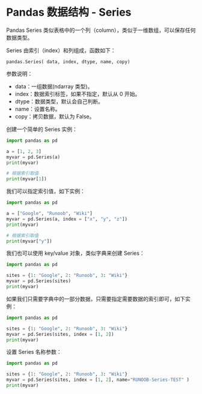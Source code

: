 # Pandas 数据结构 - Series
Pandas Series 类似表格中的一个列（column），类似于一维数组，可以保存任何数据类型。

Series 由索引（index）和列组成，函数如下：
```
pandas.Series( data, index, dtype, name, copy)
```
参数说明：
+ data：一组数据(ndarray 类型)。
+ index：数据索引标签，如果不指定，默认从 0 开始。
+ dtype：数据类型，默认会自己判断。
+ name：设置名称。
+ copy：拷贝数据，默认为 False。

创建一个简单的 Series 实例：
```python
import pandas as pd

a = [1, 2, 3]
myvar = pd.Series(a)
print(myvar)

# 根据索引取值
print(myvar[1])
```

我们可以指定索引值，如下实例：
```python
import pandas as pd

a = ["Google", "Runoob", "Wiki"]
myvar = pd.Series(a, index = ["x", "y", "z"])
print(myvar)

# 根据索引取值
print(myvar["y"])
```

我们也可以使用 key/value 对象，类似字典来创建 Series：
```python
import pandas as pd

sites = {1: "Google", 2: "Runoob", 3: "Wiki"}
myvar = pd.Series(sites)
print(myvar)
```

如果我们只需要字典中的一部分数据，只需要指定需要数据的索引即可，如下实例：
```python
import pandas as pd

sites = {1: "Google", 2: "Runoob", 3: "Wiki"}
myvar = pd.Series(sites, index = [1, 2])
print(myvar)
```

设置 Series 名称参数：
```python
import pandas as pd

sites = {1: "Google", 2: "Runoob", 3: "Wiki"}
myvar = pd.Series(sites, index = [1, 2], name="RUNOOB-Series-TEST" )
print(myvar)
```